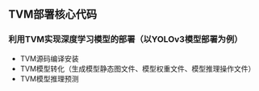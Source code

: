 ## TVM部署核心代码
### 利用TVM实现深度学习模型的部署（以YOLOv3模型部署为例）
* TVM源码编译安装
* TVM模型转化（生成模型静态图文件、模型权重文件、模型推理操作文件）
* TVM模型推理预测
